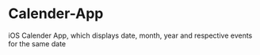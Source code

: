 # Calender-App
iOS Calender App, which displays date, month, year and respective events for the same date
